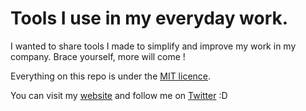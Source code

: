 # Tools I use in my everyday work.

I wanted to share tools I made to simplify and improve my work in my company. Brace yourself, more will come !

Everything on this repo is under the [MIT licence](https://github.com/GaetanBt/PWF/LICENCE).

You can visit my [website](http://gaetanbt.com) and follow me on [Twitter](https://twitter.com/GaetanBt) :D